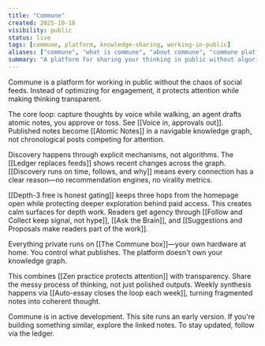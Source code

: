 ```yaml
---
title: "Commune"
created: 2025-10-16
visibility: public
status: live
tags: [commune, platform, knowledge-sharing, working-in-public]
aliases: ["commune", "what is commune", "about commune", "commune platform"]
summary: "A platform for sharing your thinking in public without algorithmic feeds. Voice capture flows into atomic notes, readers navigate via explicit links, and depth-gating protects attention."
---
```


Commune is a platform for working in public without the chaos of social feeds. Instead of optimizing for engagement, it protects attention while making thinking transparent.

The core loop: capture thoughts by voice while walking, an agent drafts atomic notes, you approve or toss. See [[Voice in, approvals out]]. Published notes become [[Atomic Notes]] in a navigable knowledge graph, not chronological posts competing for attention.

Discovery happens through explicit mechanisms, not algorithms. The [[Ledger replaces feeds]] shows recent changes across the graph. [[Discovery runs on time, follows, and why]] means every connection has a clear reason—no recommendation engines, no virality metrics.

[[Depth-3 free is honest gating]] keeps three hops from the homepage open while protecting deeper exploration behind paid access. This creates calm surfaces for depth work. Readers get agency through [[Follow and Collect keep signal, not hype]], [[Ask the Brain]], and [[Suggestions and Proposals make readers part of the work]].

Everything private runs on [[The Commune box]]—your own hardware at home. You control what publishes. The platform doesn't own your knowledge graph.

This combines [[Zen practice protects attention]] with transparency. Share the messy process of thinking, not just polished outputs. Weekly synthesis happens via [[Auto-essay closes the loop each week]], turning fragmented notes into coherent thought.

Commune is in active development. This site runs an early version. If you're building something similar, explore the linked notes. To stay updated, follow via the ledger.

